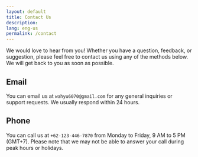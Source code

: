 ```yaml
---
layout: default
title: Contact Us
description:
lang: eng-us
permalink: /contact
---
```



We would love to hear from you! Whether you have a question, feedback, or suggestion, please feel free to contact us using any of the methods below. We will get back to you as soon as possible.

## Email

You can email us at `wahyu6070@gmail.com` for any general inquiries or support requests. We usually respond within 24 hours.

## Phone

You can call us at `+62-123-446-7870` from Monday to Friday, 9 AM to 5 PM (GMT+7). Please note that we may not be able to answer your call during peak hours or holidays.

